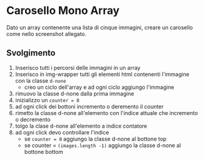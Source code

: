 # Carosello Mono Array

Dato un array contenente una lista di cinque immagini, creare un carosello come nello screenshot allegato.

## Svolgimento

1. Inserisco tutti i percorsi delle immagini in un array
2. Inserisco in img-wrapper tutti gli elementi html contenenti l'immagine con la classe `d-none`
   - creo un ciclo dell'array e ad ogni ciclo aggiungo l'immagine
3. rimuovo la classe d-none dalla prima immagine
4. inizializzo un `counter = 0`
5. ad ogni click dei bottoni incremento o deremento il counter
6. rimetto la classe d-none all'elemento con l'indice attuale che incremento o decremento
7. tolgo la clase d-none all'elemento a indice contatore
8. ad ogni click devo controllare l'indice
   - se `counter = 0` aggiungo la classe d-none al bottone top
   - se counter = `(images.length -1)` aggiungo la classe d-none al bottone bottom
